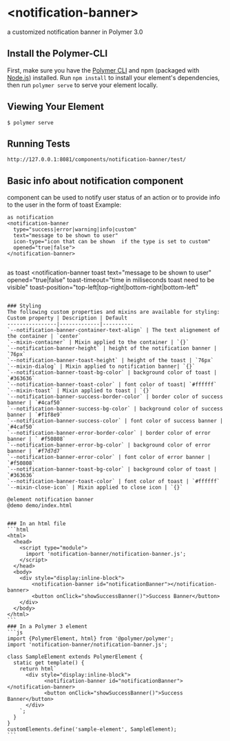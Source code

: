 # \<notification-banner\>

a customized notification banner in Polymer 3.0

## Install the Polymer-CLI

First, make sure you have the [Polymer CLI](https://www.npmjs.com/package/polymer-cli) and npm (packaged with [Node.js](https://nodejs.org)) installed. Run `npm install` to install your element's dependencies, then run `polymer serve` to serve your element locally.

## Viewing Your Element

```
$ polymer serve
```

## Running Tests

```
http://127.0.0.1:8081/components/notification-banner/test/
```

## Basic info about notification component
<notification-banner> component can be used to notify user status of an action or to provide info 
to the user in the form of toast
Example:
`````
as notification
<notification-banner 
  type="success|error|warning|info|custom" 
  text="message to be shown to user"
  icon-type="icon that can be shown  if the type is set to custom"
  opened="true|false">
</notification-banner>


```````
as toast
<notification-banner 
  toast
  text="message to be shown to user"
  opened="true|false"
  toast-timeout="time in miliseconds toast need to be visible"
  toast-position="top-left|top-right|bottom-right|bottom-left"
></notification-banner>
```````

### Styling
The following custom properties and mixins are available for styling:
Custom property | Description | Default
----------------|-------------|----------
`--notification-banner-container-text-align` | The text alignement of the container | `center`
`--mixin-container` | Mixin applied to the container | `{}`
`--notification-banner-height` | height of the notification banner | `76px`
`--notification-banner-toast-height` | height of the toast | `76px`
`--mixin-dialog` | Mixin applied to notification banner| `{}`
`--notification-banner-toast-bg-color` | background color of toast | `#363636`
`--notification-banner-toast-color` | font color of toast| `#ffffff`
`--mixin-toast` | Mixin applied to toast | `{}`
`--notification-banner-success-border-color` | border color of success banner | `#4caf50`
`--notification-banner-success-bg-color` | background color of success banner | `#f1f8e9`
`--notification-banner-success-color` | font color of success banner | `#4caf50`
`--notification-banner-error-border-color` | border color of error banner | ` #f50808`
`--notification-banner-error-bg-color` | background color of error banner | `#f7d7d7`
`--notification-banner-error-color` | font color of error banner | `#f50808`
`--notification-banner-toast-bg-color` | background color of toast | `#363636`
`--notification-banner-toast-color` | font color of toast | `#ffffff`
`--mixin-close-icon` | Mixin applied to close icon | `{}`

@element notification banner
@demo demo/index.html


### In an html file
```html
<html>
  <head>
    <script type="module">
      import 'notification-banner/notification-banner.js';
    </script>
  </head>
  <body>
    <div style="display:inline-block">
        <notification-banner id="notificationBanner"></notification-banner>
        <button onClick="showSuccessBanner()">Success Banner</button>
    </div>
  </body>
</html>
```
### In a Polymer 3 element
```js
import {PolymerElement, html} from '@polymer/polymer';
import 'notification-banner/notification-banner.js';

class SampleElement extends PolymerElement {
  static get template() {
    return html`
      <div style="display:inline-block">
            <notification-banner id="notificationBanner"></notification-banner>
            <button onClick="showSuccessBanner()">Success Banner</button>
      </div>
    `;
  }
}
customElements.define('sample-element', SampleElement);
```